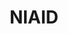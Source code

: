 ---
# This topic lives at
# https://digital.gov/topics/niaid

slug: "niaid"

# Topic Title
title: "NIAID"

# description — keep it short and clear
summary: ""


# Weight
weight: 1

# For more information on managing topics,
# see https://github.com/GSA/digitalgov.gov/wiki
---